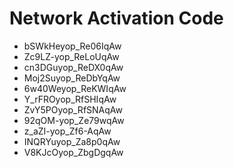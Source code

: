 # Network Activation Code
* bSWkHeyop_Re06IqAw
* Zc9LZ-yop_ReLoUqAw
* cn3DGuyop_ReDX0qAw
* Moj2Suyop_ReDbYqAw
* 6w40Weyop_ReKWIqAw
* Y_rFROyop_RfSHIqAw
* ZvY5POyop_RfSNAqAw
* 92qOM-yop_Ze79wqAw
* z_aZI-yop_Zf6-AqAw
* INQRYuyop_Za8p0qAw
* V8KJcOyop_ZbgDgqAw